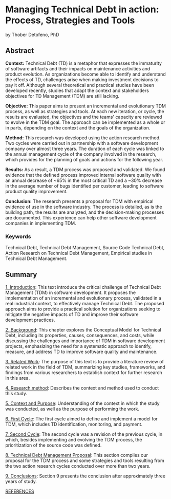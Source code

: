 # Managing Technical Debt in action: Process, Strategies and Tools
by Thober Detofeno, PhD
## Abstract
<b>Context:</b> Technical Debt (TD) is a metaphor that expresses the immaturity of software artifacts and their impacts on maintenance activities and product evolution. As organizations become able to identify and understand the effects of TD, challenges arise when making investment decisions to pay it off. Although several theoretical and practical studies have been developed recently, studies that adapt the context and stakeholders objectives for TD Management (TDM) are still lacking.

<b>Objective:</b> This paper aims to present an incremental and evolutionary TDM process, as well as strategies and tools. At each new iteration, or cycle, the results are evaluated, the objectives and the teams' capacity are reviewed to evolve in the TDM goal. The approach can be implemented as a whole or in parts, depending on the context and the goals of the organization.

<b>Method:</b> This research was developed using the action research method. Two cycles were carried out in partnership with a software development company over almost three years. The duration of each cycle was linked to the annual management cycle of the company involved in the research, which provides for the planning of goals and actions for the following year.

<b>Results:</b> As a result, a TDM process was proposed and validated. We found evidence that the defined process improved internal software quality with an annual decrease of ~65% in the most critical TD and a ~30% decrease in the average number of bugs identified per customer, leading to software product quality improvement.

<b>Conclusion:</b> The research presents a proposal for TDM with empirical evidence of use in the software industry. The process is detailed, as is the building path, the results are analyzed, and the decision-making processes are documented. This experience can help other software development companies in implementing TDM.

### Keywords 
Technical Debt, Technical Debt Management, Source Code Technical Debt, Action Research on Technical Debt Management, Empirical studies in Technical Debt Management.

## Summary


[1. Introduction](https://github.com/ThoberDetofeno/Managing-Technical-Debt-in-action/blob/main/1.%20Introduction.md): This text introduce the critical challenge of Technical Debt Management (TDM) in software development. It proposes the implementation of an incremental and evolutionary process, validated in a real industrial context, to effectively manage Technical Debt. The proposed approach aims to provide a practical solution for organizations seeking to mitigate the negative impacts of TD and improve their software development practices.

[2. Background](https://github.com/ThoberDetofeno/Managing-Technical-Debt-in-action/blob/main/2.%20Background.md): This chapter explores the Conceptual Model for Technical Debt, including its properties, causes, consequences, and costs, while discussing the challenges and importance of TDM in software development projects, emphasizing the need for a systematic approach to identify, measure, and address TD to improve software quality and maintenance.

[3. Related Work](https://github.com/ThoberDetofeno/Managing-Technical-Debt-in-action/blob/main/3.%20Related%20Work.md): The purpose of this text is to provide a literature review of related work in the field of TDM, summarizing key studies, frameworks, and findings from various researchers to establish context for further research in this area.

[4. Research method](https://github.com/ThoberDetofeno/Managing-Technical-Debt-in-action/blob/main/4.%20Research%20method.md): Describes the context and method used to conduct this study.

[5. Context and Purpose](https://github.com/ThoberDetofeno/Managing-Technical-Debt-in-action/blob/main/5.%20Context%20and%20Purpose.md): Understanding of the context in which the study was conducted, as well as the purpose of performing the work.

[6. First Cycle](https://github.com/ThoberDetofeno/Managing-Technical-Debt-in-action/blob/main/6.%20Action%20Research%20First%20Cycle.md): The first cycle aimed to define and implement a model for TDM, which includes TD identification, monitoring, and payment.

[7. Second Cycle](https://github.com/ThoberDetofeno/Managing-Technical-Debt-in-action/blob/main/7.%20Action%20Research%20Second%20Cycle.md): The second cycle was a revision of the previous cycle, in which, besides implementing and evolving the TDM process, the prioritization of the source code was defined.

[8. Technical Debt Management Proposal](https://github.com/ThoberDetofeno/Managing-Technical-Debt-in-action/blob/main/8.%20TD%20Management%20Proposal.md): This section compiles our proposal for the TDM process and some strategies and tools resulting from the two action research cycles conducted over more than two years.

[9. Conclusions](https://github.com/ThoberDetofeno/Managing-Technical-Debt-in-action/blob/main/9.%20Conclusions.md): Section 9 presents the conclusion after approximately three years of study. 

[REFERENCES](https://github.com/ThoberDetofeno/Managing-Technical-Debt-in-action/blob/main/REFERENCES.md)
